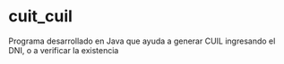 # cuit_cuil
Programa desarrollado en Java que ayuda a generar CUIL ingresando el DNI, o a verificar la existencia
